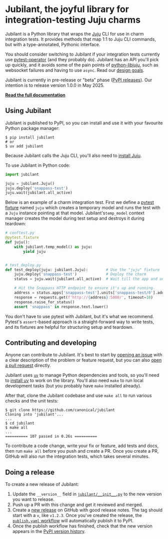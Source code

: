 # Jubilant, the joyful library for integration-testing Juju charms

Jubilant is a Python library that wraps the [Juju](https://juju.is/) CLI for use in charm integration tests. It provides methods that map 1:1 to Juju CLI commands, but with a type-annotated, Pythonic interface.

You should consider switching to Jubilant if your integration tests currently use [pytest-operator](https://github.com/charmed-kubernetes/pytest-operator) (and they probably do). Jubilant has an API you'll pick up quickly, and it avoids some of the pain points of [python-libjuju](https://github.com/juju/python-libjuju/), such as websocket failures and having to use `async`. Read our [design goals](https://canonical-jubilant.readthedocs-hosted.com/explanation/design-goals).

Jubilant is currently in pre-release or "beta" phase ([PyPI releases](https://pypi.org/project/jubilant/#history)). Our intention is to release version 1.0.0 in May 2025.

[**Read the full documentation**](https://canonical-jubilant.readthedocs-hosted.com/)


## Using Jubilant

Jubilant is published to PyPI, so you can install and use it with your favourite Python package manager:

```
$ pip install jubilant
# or
$ uv add jubilant
```

Because Jubilant calls the Juju CLI, you'll also need to [install Juju](https://canonical-juju.readthedocs-hosted.com/en/latest/user/howto/manage-juju/#install-juju).

To use Jubilant in Python code:

```python
import jubilant

juju = jubilant.Juju()
juju.deploy('snappass-test')
juju.wait(jubilant.all_active)
```

Below is an example of a charm integration test. First we define a [pytest fixture](https://docs.pytest.org/en/stable/explanation/fixtures.html) named `juju` which creates a temporary model and runs the test with a `Juju` instance pointing at that model. Jubilant's`temp_model` context manager creates the model during test setup and destroys it during teardown:

```python
# conftest.py
@pytest.fixture
def juju():
    with jubilant.temp_model() as juju:
        yield juju


# test_deploy.py
def test_deploy(juju: jubilant.Juju):        # Use the "juju" fixture
    juju.deploy('snappass-test')             # Deploy the charm
    status = juju.wait(jubilant.all_active)  # Wait till the app and unit are 'active'

    # Hit the Snappass HTTP endpoint to ensure it's up and running.
    address = status.apps['snappass-test'].units['snappass-test/0'].address
    response = requests.get(f'http://{address}:5000/', timeout=10)
    response.raise_for_status()
    assert 'snappass' in response.text.lower()
```

You don't have to use pytest with Jubilant, but it's what we recommend. Pytest's `assert`-based approach is a straight-forward way to write tests, and its fixtures are helpful for structuring setup and teardown.


## Contributing and developing

Anyone can contribute to Jubilant. It's best to start by [opening an issue](https://github.com/canonical/jubilant/issues) with a clear description of the problem or feature request, but you can also [open a pull request](https://github.com/canonical/jubilant/pulls) directly.

Jubilant uses [`uv`](https://docs.astral.sh/uv/) to manage Python dependencies and tools, so you'll need to [install uv](https://docs.astral.sh/uv/#installation) to work on the library. You'll also need `make` to run local development tasks (but you probably have `make` installed already).

After that, clone the Jubilant codebase and use `make all` to run various checks and the unit tests:

```
$ git clone https://github.com/canonical/jubilant
Cloning into 'jubilant'...
...
$ cd jubilant
$ make all
...
========== 107 passed in 0.26s ==========
```

To contribute a code change, write your fix or feature, add tests and docs, then run `make all` before you push and create a PR. Once you create a PR, GitHub will also run the integration tests, which takes several minutes.


## Doing a release

To create a new release of Jubilant:

1. Update the `__version__` field in [`jubilant/__init__.py`](https://github.com/canonical/jubilant/blob/main/jubilant/__init__.py) to the new version you want to release.
2. Push up a PR with this change and get it reviewed and merged.
3. Create a [new release](https://github.com/canonical/jubilant/releases/new) on GitHub with good release notes. The tag should start with a `v`, like `v1.2.3`. Once you've created the release, the [`publish.yaml` workflow](https://github.com/canonical/jubilant/blob/main/.github/workflows/publish.yaml) will automatically publish it to PyPI.
4. Once the publish workflow has finished, check that the new version appears in the [PyPI version history](https://pypi.org/project/jubilant/#history).
